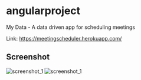 # angularproject
My Data - A data driven app for scheduling meetings

Link: https://meetingscheduler.herokuapp.com/

## Screenshot

![screenshot_1](https://github.com/sreegodavarthi/MyData-AngularJS-Application/blob/master/Mymeeting.png)
![screenshot_1](https://github.com/sreegodavarthi/MyData-AngularJS-Application/blob/master/Mymeeting_1.png)
